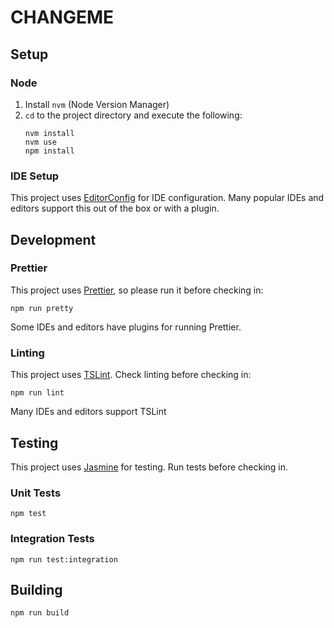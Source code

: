 # CHANGEME

## Setup

### Node

1.  Install `nvm` (Node Version Manager)
2.  `cd` to the project directory and execute the following:
    ```
    nvm install
    nvm use
    npm install
    ```

### IDE Setup

This project uses [EditorConfig](https://editorconfig.org/) for IDE configuration. Many popular IDEs and editors
support this out of the box or with a plugin.

## Development

### Prettier

This project uses [Prettier](https://prettier.io/), so please run it before checking in:

```
npm run pretty
```

Some IDEs and editors have plugins for running Prettier.

### Linting

This project uses [TSLint](https://palantir.github.io/tslint/). Check linting before checking in:

```
npm run lint
```

Many IDEs and editors support TSLint

## Testing

This project uses [Jasmine](https://jasmine.github.io/) for testing. Run tests before checking in.

### Unit Tests

```
npm test
```

### Integration Tests

```
npm run test:integration
```

## Building

```
npm run build
```
